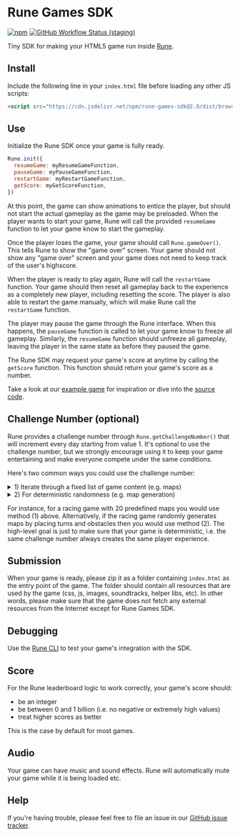 # Rune Games SDK

[![npm](https://img.shields.io/npm/v/rune-games-sdk)](https://www.npmjs.com/package/rune-games-sdk) [![GitHub Workflow Status (staging)](https://img.shields.io/github/workflow/status/rune/rune-games-sdk/CI/staging)](https://github.com/rune/rune-games-sdk/actions/workflows/CI.yml?query=branch%3Astaging)

Tiny SDK for making your HTML5 game run inside [Rune](https://play.google.com/store/apps/details?id=ai.rune.tincan).

## Install

Include the following line in your `index.html` file before loading any other JS scripts:

```html
<script src="https://cdn.jsdelivr.net/npm/rune-games-sdk@2.0/dist/browser.min.js"></script>
```

## Use

Initialize the Rune SDK once your game is fully ready.

```js
Rune.init({
  resumeGame: myResumeGameFunction,
  pauseGame: myPauseGameFunction,
  restartGame: myRestartGameFunction,
  getScore: myGetScoreFunction,
})
```

At this point, the game can show animations to entice the player, but should not start the actual gameplay as the game may be preloaded. When the player wants to start your game, Rune will call the provided `resumeGame` function to let your game know to start the gameplay.

Once the player loses the game, your game should call `Rune.gameOver()`. This tells Rune to show the "game over" screen. Your game should not show any "game over" screen and your game does not need to keep track of the user's highscore.

When the player is ready to play again, Rune will call the `restartGame` function. Your game should then reset all gameplay back to the experience as a completely new player, including resetting the score. The player is also able to restart the game manually, which will make Rune call the `restartGame` function.

The player may pause the game through the Rune interface. When this happens, the `pauseGame` function is called to let your game know to freeze all gameplay. Similarly, the `resumeGame` function should unfreeze all gameplay, leaving the player in the same state as before they paused the game.

The Rune SDK may request your game's score at anytime by calling the `getScore` function. This function should return your game's score as a number.

Take a look at our [example game](https://github.com/rune/rune-games-sdk/blob/staging/examples/bunny-twirl/index.js) for inspiration or dive into the [source code](https://github.com/rune/rune-games-sdk/blob/staging/src/index.ts).

## Challenge Number (optional)

Rune provides a challenge number through `Rune.getChallengeNumber()` that will increment every day starting from value 1. It's optional to use the challenge number, but we strongly encourage using it to keep your game entertaining and make everyone compete under the same conditions.

Here's two common ways you could use the challenge number:

<details>
<summary>1) Iterate through a fixed list of game content (e.g. maps)</summary>

---

Often games have a fixed list of maps, powerups, artwork or other kinds of content. You can use the challenge number to iterate through these so that players experience a new one every day. For instance, you can use the modulo operator to iterate through a fixed list of maps:

```js
const mapIds = [1, 2, 3, 4, 5, 6, 7] // Define your fixed list of maps

const challengeNumber = Rune.getChallengeNumber() // Get today's challenge number

const mapId = mapIds[challengeNumber % mapIds.length] // Get deterministic mapId
```

---

</details>

<details>
<summary>2) For deterministic randomness (e.g. map generation)</summary>

---

Rune provides a random number generator using the challenge number as seed. This random number generator will therefore always provide the same random values for the same challenge number.

You can use `Rune.deterministicRandom()` instead of `Math.random()` in your map generation code to ensure all players play the same map. The `Rune.deterministicRandom()` function returns a value between 0 and 1 similar to `Math.random()`.

You should only use `Rune.deterministicRandom()` for your map generation and not as a generic replacement for `Math.random()`. This is because each call to `Rune.deterministicRandom()` will iterate through the random values. Any unintentional calls to `Rune.deterministicRandom()` would therefore break the deterministic randomness.

---

</details>

For instance, for a racing game with 20 predefined maps you would use method (1) above. Alternatively, if the racing game randomly generates maps by placing turns and obstacles then you would use method (2). The high-level goal is just to make sure that your game is deterministic, i.e. the same challenge number always creates the same player experience.

## Submission

When your game is ready, please zip it as a folder containing `index.html` as the entry point of the game. The folder should contain all resources that are used by the game (css, js, images, soundtracks, helper libs, etc). In other words, please make sure that the game does not fetch any external resources from the Internet except for Rune Games SDK.

## Debugging

Use the [Rune CLI](https://github.com/rune/rune-games-cli) to test your game's integration with the SDK.

## Score

For the Rune leaderboard logic to work correctly, your game's score should:

- be an integer
- be between 0 and 1 billion (i.e. no negative or extremely high values)
- treat higher scores as better

This is the case by default for most games.

## Audio

Your game can have music and sound effects. Rune will automatically mute your game while it is being loaded etc.

## Help

If you're having trouble, please feel free to file an issue in our [GitHub issue tracker](https://github.com/rune/rune-games-sdk/issues).
